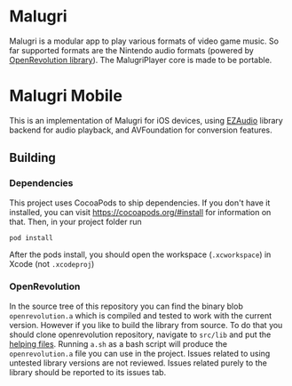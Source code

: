 # Malugri
Malugri is a modular app to play various formats of video game music. So far supported formats are the Nintendo audio formats (powered by [OpenRevolution library](https://github.com/ic-scm/OpenRevolution)). The MalugriPlayer core is made to be portable.

# Malugri Mobile
This is an implementation of Malugri for iOS devices, using [EZAudio](https://github.com/syedhali/EZAudio) library backend for audio playback, and AVFoundation for conversion features.

## Building
### Dependencies
This project uses CocoaPods to ship dependencies. If you don't have it installed, you can visit https://cocoapods.org/#install for information on that. Then, in your project folder run
```
pod install
```
After the pods install, you should open the workspace (`.xcworkspace`) in Xcode (not `.xcodeproj`)
### OpenRevolution
In the source tree of this repository you can find the binary blob `openrevolution.a` which is compiled and tested to work with the current version. However if you like to build the library from source. To do that you should clone openrevolution repository, navigate to `src/lib` and put the [helping files](https://gist.github.com/FreeApp2014/132addc07f2148488127f32520a56f98). Running `a.sh` as a bash script will produce the `openrevolution.a` file you can use in the project. Issues related to using untested library versions are not reviewed. Issues related purely to the library should be reported to its issues tab.
